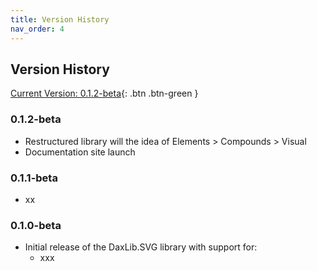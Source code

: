 ```yaml
---
title: Version History
nav_order: 4
---
```


## Version History

[Current Version: 0.1.2-beta](){: .btn .btn-green }

### 0.1.2-beta

- Restructured library will the idea of Elements > Compounds > Visual
- Documentation site launch

###  0.1.1-beta

- xx

###  0.1.0-beta

- Initial release of the DaxLib.SVG library with support for:
    - xxx